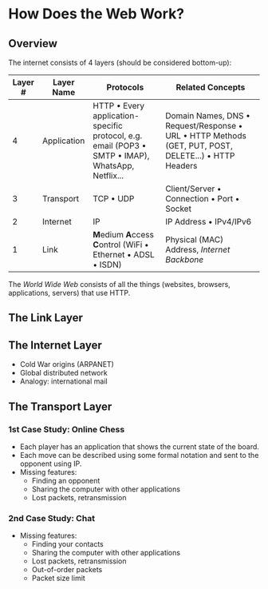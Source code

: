 # How Does the Web Work?

## Overview

The internet consists of 4 layers (should be considered bottom-up):

| Layer # | Layer Name  | Protocols                                                                                                        | Related Concepts                                                                                                         |
| ------- | ----------- | ---------------------------------------------------------------------------------------------------------------- | ------------------------------------------------------------------------------------------------------------------------ |
| 4       | Application | HTTP &bull; Every application-specific protocol, e.g. email (POP3 &bull; SMTP &bull; IMAP), WhatsApp, Netflix... | Domain Names, DNS &bull; Request/Response &bull; URL &bull; HTTP Methods (GET, PUT, POST, DELETE...) &bull; HTTP Headers |
| 3       | Transport   | TCP &bull; UDP                                                                                                   | Client/Server &bull; Connection &bull; Port &bull; Socket                                                                |
| 2       | Internet    | IP                                                                                                               | IP Address &bull; IPv4/IPv6                                                                                              |
| 1       | Link        | **M**edium **A**ccess **C**ontrol (WiFi &bull; Ethernet &bull; ADSL &bull; ISDN)                                 | Physical (MAC) Address, _Internet Backbone_                                                                              |

The _World Wide Web_ consists of all the things (websites, browsers, applications, servers) that use HTTP.

## The Link Layer

## The Internet Layer

-   Cold War origins (ARPANET)
-   Global distributed network
-   Analogy: international mail

## The Transport Layer

### 1st Case Study: Online Chess

-   Each player has an application that shows the current state of the board.
-   Each move can be described using some formal notation and sent to the opponent using IP.
-   Missing features:
    -   Finding an opponent
    -   Sharing the computer with other applications
    -   Lost packets, retransmission

### 2nd Case Study: Chat

-   Missing features:
    -   Finding your contacts
    -   Sharing the computer with other applications
    -   Lost packets, retransmission
    -   Out-of-order packets
    -   Packet size limit
